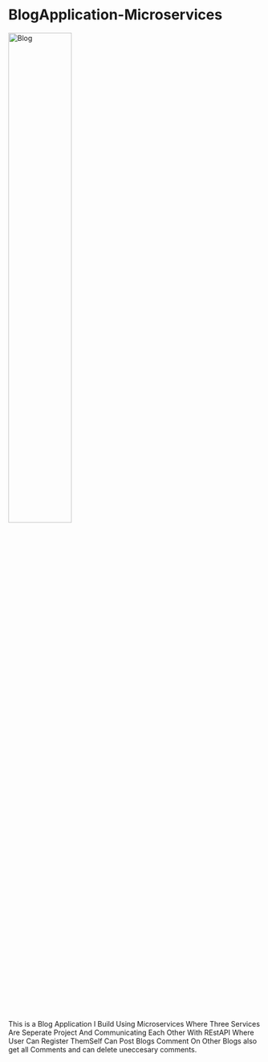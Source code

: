 # BlogApplication-Microservices

<img src="https://drive.google.com/file/d/1Jm_xhIB--CsxeGhZ0cUVSj27VMEbolxn/view?usp=share_link" alt="Blog" width = "50%"  > 

This is a Blog Application I Build Using Microservices Where Three Services Are Seperate Project And Communicating Each Other With REstAPI
Where User Can Register ThemSelf Can Post Blogs Comment On Other Blogs also get all Comments and can delete uneccesary comments.


